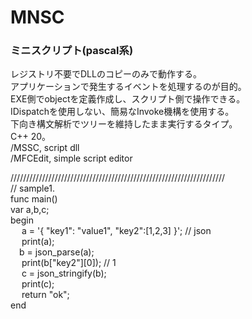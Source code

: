# MNSC
### ミニスクリプト(pascal系)

レジストリ不要でDLLのコピーのみで動作する。  
アプリケーションで発生するイベントを処理するのが目的。  
EXE側でobjectを定義作成し、スクリプト側で操作できる。  
IDispatchを使用しない、簡易なInvoke機構を使用する。  
下向き構文解析でツリーを維持したまま実行するタイプ。  
C++ 20。  
/MSSC, script dll  
/MFCEdit, simple script editor  

////////////////////////////////////////////////////////////////////  
// sample1.  
func main()  
var a,b,c;  
begin  
&emsp; a = '{ "key1": "value1", "key2":[1,2,3] }'; // json  
  &emsp;  print(a);    
&emsp;b = json_parse(a);  
  &emsp;  print(b["key2"][0]); // 1  
 &emsp;   c = json_stringify(b);  
 &emsp;   print(c);  
&emsp;   return "ok";  
end  
